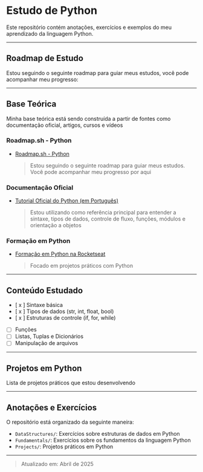 # Estudo de Python

Este repositório contém anotações, exercícios e exemplos do meu aprendizado da linguagem Python.

---

## Roadmap de Estudo

Estou seguindo o seguinte roadmap para guiar meus estudos, você pode acompanhar meu progresso:

---

## Base Teórica

Minha base teórica está sendo construída a partir de fontes como documentação oficial, artigos, cursos e vídeos

### Roadmap.sh - Python
- [Roadmap.sh - Python](https://roadmap.sh/python?s=6802bd806057cdb1a28001dd)
  > Estou seguindo o seguinte roadmap para guiar meus estudos. Você pode acompanhar meu progresso por aqui

### Documentação Oficial
- [Tutorial Oficial do Python (em Português)](https://docs.python.org/pt-br/3/tutorial/)  
  > Estou utilizando como referência principal para entender a sintaxe, tipos de dados, controle de fluxo, funções, módulos e orientação a objetos

### Formação em Python
- [Formação em Python na Rocketseat](https://www.rocketseat.com.br/formacao/python)
  > Focado em projetos práticos com Python

---

## Conteúdo Estudado

- [ x ] Sintaxe básica
- [ x ] Tipos de dados (str, int, float, bool)
- [ x ] Estruturas de controle (if, for, while)
- [ ] Funções
- [ ] Listas, Tuplas e Dicionários
- [ ] Manipulação de arquivos

---

## Projetos em Python

Lista de projetos práticos que estou desenvolvendo


---

## Anotações e Exercícios

O repositório está organizado da seguinte maneira:
- `DataStructures/`: Exercícios sobre estruturas de dados em Python
- `Fundamentals/`: Exercícios sobre os fundamentos da linguagem Python
- `Projects/`: Projetos práticos em Python

---

> Atualizado em: Abril de 2025